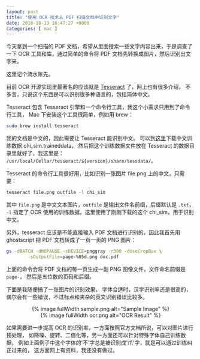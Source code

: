 ```yaml
---
layout: post
title: "使用 OCR 技术从 PDF 扫描文档中识别文字"
date: 2016-10-19 16:47:27 +0800
categories: [ mac ]
---
```


今天拿到一个扫描的 PDF 文档，希望从里面搜索一些文字内容出来，于是调查了一下 OCR
工具和库，通过简单的命令将 PDF 文档先转换成图片，然后识别出文字来。

这里记个流水账先。

<!-- more -->

目前 OCR 开源实现里最著名的应该就是 [Tesseract][tesseract] 了，网上也有很多介绍，
不多言，只说这个东西是可以识别很多种语言的，包括简体中文。

Tesseract 包含 Tesseract 引擎和一个命令行工具，我这个小需求只用到了命令行工具，
Mac 下安装这个工具很简单，例如用 brew：

```bash
sudo brew install tesseract
```

我的文档是中文的，因此需要让 Tesseract 能识别中文。
可以到[这里][tessdata]下载中文训练数据 chi\_sim.traineddata，
然后把这个训练数据文件放在 Tesseract 的数据目录里就好了，我这里是：
`/usr/local/Cellar/tesseract/${version}/share/tessdata/`。

Tesseract 的命令行工具很好用，比如识别一张图片 file.png 上的中文，只需要：

```bash
tesseract file.png outfile -l chi_sim
```

其中 `file.png` 是中文文本图片，`outfile` 是输出文件名前缀，后缀默认是 `.txt`，
`-l` 指定了 OCR 使用的训练数据，这里使用了刚刚下载的这个 chi\_sim，用于识别中文。

另外，tesseract 应该是不能直接输入 PDF 文档进行识别的，因此我首先用 ghostscript
把 PDF 文档转成了一页一页的 PNG 图片：

```bash
gs -dBATCH -dNOPAUSE -sDEVICE=pnggray -r300 -dUseCropBox \
        -sOutputFile=page-%05d.png doc.pdf
```

上面的命令会将 PDF 文档的每一页生成一副 PNG 图像文件，文件命名前缀是 `page-`，
然后是五位数的页码和后缀。

下面是我随便搞了一张图片的识别效果，
字体合适时，汉字识别率还是很高的，偶尔会有一些错误，不过标点和夹杂的英文识别错误比较多。

<center>
{% image fullWidth sample.png alt="Sample Image" %}
</center>

<center>
{% image fullWidth ocr.png alt="OCR Result" %}
</center>

如果需要进一步提高 OCR 的识别率，一方面按照官方文档所说，可以对图片进行预处理，
如降噪、旋转、二值化等，另一方面还可以针对特殊字体自己训练数据，
例如上面例子中这个字体的'不'字总是被识别成'爪'字，就是可以通过训练纠正过来的，
这方面网上有资料，我还没有做过。

[tesseract]:    https://github.com/tesseract-ocr/tesseract
[tessdata]:     https://github.com/tesseract-ocr/tessdata
